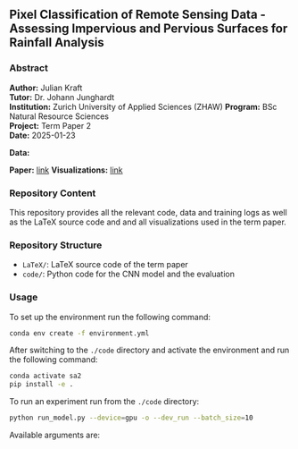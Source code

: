 ## Pixel Classification of Remote Sensing Data - Assessing Impervious and Pervious Surfaces for Rainfall Analysis

### Abstract



**Author:**         Julian Kraft  
**Tutor:**          Dr. Johann Junghardt  
**Institution:**    Zurich University of Applied Sciences (ZHAW)
**Program:**        BSc Natural Resource Sciences  
**Project:**        Term Paper 2  
**Date:**           2025-01-23

**Data:** 

**Paper:** [link](LaTeX/main.pdf)
**Visualizations:** [link](code/visualizations.ipynb)

### Repository Content

This repository provides all the relevant code, data and training logs as well as the LaTeX source code and
and all visualizations used in the term paper.

### Repository Structure

- `LaTeX/`: LaTeX source code of the term paper
- `code/`: Python code for the CNN model and the evaluation


### Usage

To set up the environment run the following command:

```bash
conda env create -f environment.yml
```

After switching to the `./code` directory and activate the environment and run the following command:

```bash
conda activate sa2
pip install -e .
```

To run an experiment run from the `./code` directory:

```bash
python run_model.py --device=gpu -o --dev_run --batch_size=10
```

Available arguments are:




